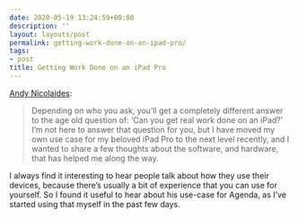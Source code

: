```yaml
---
date: 2020-05-19 13:24:59+00:00
description: ''
layout: layouts/post
permalink: getting-work-done-on-an-ipad-pro/
tags:
- post
title: Getting Work Done on an iPad Pro
---
```


<p><a href="https://thedent.net/getting-work-done-on-an-ipad-pro/">Andy Nicolaides</a>:</p>
<blockquote>
<p>Depending on who you ask, you&#8217;ll get a completely different answer to the age old question of: &#8216;Can you get real work done on an iPad?&#8217; I&#8217;m not here to answer that question for you, but I have moved my own use case for my beloved iPad Pro to the next level recently, and I wanted to share a few thoughts about the software, and hardware, that has helped me along the way.</p>
</blockquote>
<p>I always find it interesting to hear people talk about how they use their devices, because there&#8217;s usually a bit of experience that you can use for yourself. So I found it useful to hear about his use-case for Agenda, as I&#8217;ve started using that myself in the past few days.</p>